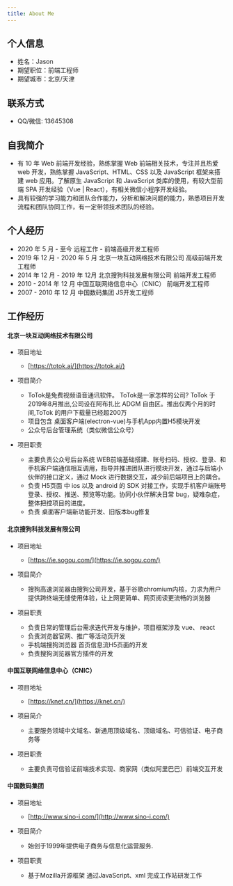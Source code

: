```yaml
---
title: About Me
---
```

 ## 个人信息

- 姓名：Jason
- 期望职位：前端工程师
- 期望城市：北京/天津

## 联系方式

- QQ/微信: 13645308

## 自我简介

- 有 10 年 Web 前端开发经验，熟练掌握 Web 前端相关技术，专注并且热爱 web 开发，熟练掌握 JavaScript、HTML、CSS 以及 JavaScript 框架来搭建 web 应用。了解原生 JavaScript 和 JavaScript 类库的使用，有较大型前端 SPA 开发经验（Vue | React），有相关微信小程序开发经验。
- 具有较强的学习能力和团队合作能力，分析和解决问题的能力，熟悉项目开发流程和团队协同工作，有一定带领技术团队的经验。

## 个人经历
- 2020 年 5 月 - 至今 远程工作 - 前端高级开发工程师 
- 2019 年 12 月 - 2020 年 5 月  北京一块互动网络技术有限公司 高级前端开发工程师
- 2014 年 12 月 - 2019 年 12月 北京搜狗科技发展有限公司  前端开发工程师
- 2010 - 2014 年 12 月 中国互联网络信息中心（CNIC） 前端开发工程师
- 2007 - 2010 年 12 月 中国数码集团 JS开发工程师

## 工作经历

#### 北京一块互动网络技术有限公司

- 项目地址
  - [https://totok.ai/](https://totok.ai/)

- 项目简介

  - ToTok是免费视频语音通讯软件。 ToTok是一家怎样的公司? ToTok 于2019年8月推出,公司设在阿布扎比 ADGM 自由区。推出仅两个月的时间,ToTok 的用户下载量已经超200万
  - 项目包含 桌面客户端(electron-vue)与手机App内置H5模块开发
  - 公众号后台管理系统（类似微信公众号）

- 项目职责

  - 主要负责公众号后台系统 WEB前端基础搭建、账号扫码、授权、登录、和手机客户端通信相互调用，指导并推进团队进行模块开发，通过与后端小伙伴的接口定义，通过 Mock 进行数据交互，减少前后端项目上的耦合。
  - 负责 H5页面 中 ios 以及 android 的 SDK 对接工作，实现手机客户端账号登录、授权、推送、预览等功能。协同小伙伴解决日常 bug，疑难杂症，整体把控项目的进度。
  - 负责 桌面客户端新功能开发、旧版本bug修复

#### 北京搜狗科技发展有限公司

- 项目地址
  - [https://ie.sogou.com/](https://ie.sogou.com/)
  
- 项目简介
  - 搜狗高速浏览器由搜狗公司开发，基于谷歌chromium内核，力求为用户提供跨终端无缝使用体验，让上网更简单、网页阅读更流畅的浏览器
  
- 项目职责
  - 负责日常的管理后台需求迭代开发与维护，项目框架涉及 vue、 react  
  - 负责浏览器官网、推广等活动页开发
  - 手机端搜狗浏览器 首页信息流H5页面的开发
  - 负责搜狗浏览器官方插件的开发

#### 中国互联网络信息中心（CNIC）

- 项目地址
  - [https://knet.cn/](https://knet.cn/)
  
- 项目简介
  - 主要服务领域中文域名、新通用顶级域名、顶级域名、可信验证、电子商务等
  
- 项目职责
  - 主要负责可信验证前端技术实现、商家网（类似阿里巴巴）前端交互开发
  
#### 中国数码集团

- 项目地址
  - [http://www.sino-i.com/](http://www.sino-i.com/)
  
- 项目简介
  - 始创于1999年提供电子商务与信息化运营服务.
  
- 项目职责
  - 基于Mozilla开源框架 通过JavaScript、xml 完成工作站研发工作

 